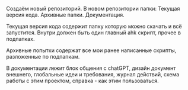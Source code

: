 Создаём новый репозиторий.
В новом репозитории папки:
Текущая версия кода.
Архивные папки.
Документация.

Текущая версия кода содержит папку которую можно скачать и всё запустится. Внутри должен быть один главный ahk скрипт, прочее в подпапках.

Архивные попытки содержат все мои ранее написанные скрипты, разложенные по подпапкам.

В документации лежит блок общения с chatGPT, дизайн документ внешнего, глобальные идеи и требования, журнал действий, схема работы с этим проектом, справка - как этим пользоваться.